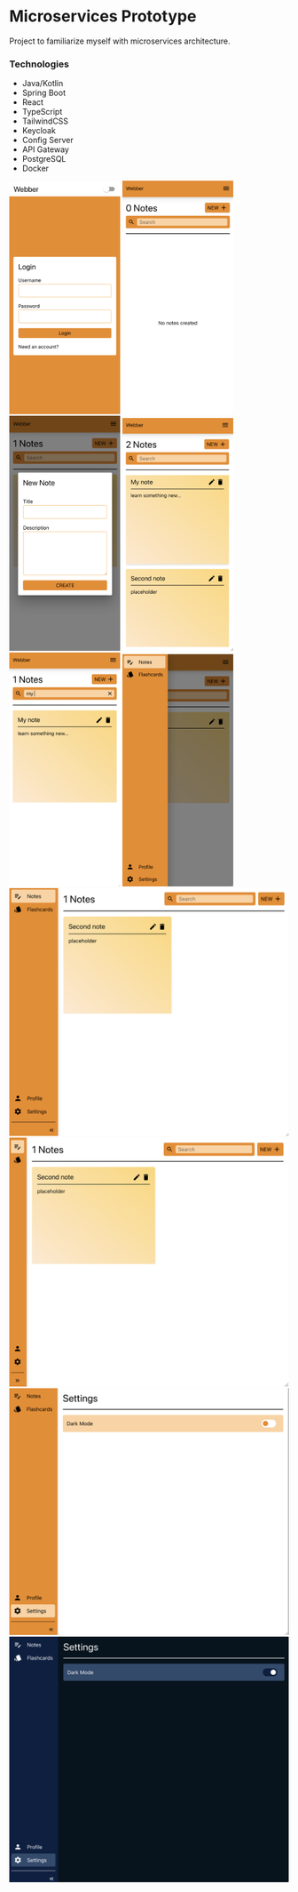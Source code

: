 # Microservices Prototype
Project to familiarize myself with microservices architecture.

### Technologies

- Java/Kotlin
- Spring Boot
- React
- TypeScript
- TailwindCSS
- Keycloak
- Config Server
- API Gateway
- PostgreSQL
- Docker

<div>
  <img src="https://github.com/edvose/microservices-prototype/blob/main/1.png" alt="Image" width="200" />
  <img src="https://github.com/edvose/microservices-prototype/blob/main/2.png" alt="Image" width="200" />
  <img src="https://github.com/edvose/microservices-prototype/blob/main/3.png" alt="Image" width="200" />
  <img src="https://github.com/edvose/microservices-prototype/blob/main/4.png" alt="Image" width="200" />
  <img src="https://github.com/edvose/microservices-prototype/blob/main/5.png" alt="Image" width="200" />
  <img src="https://github.com/edvose/microservices-prototype/blob/main/6.png" alt="Image" width="200" />
</div>

<div>
  <img src="https://github.com/edvose/microservices-prototype/blob/main/7.png" alt="Image" width="700" />
   <img src="https://github.com/edvose/microservices-prototype/blob/main/8.png" alt="Image" width="700" />
   <img src="https://github.com/edvose/microservices-prototype/blob/main/9.png" alt="Image" width="700" />
   <img src="https://github.com/edvose/microservices-prototype/blob/main/10.png" alt="Image" width="700" />
</div>
